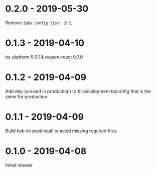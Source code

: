 # 0.2.0 - 2019-05-30

Remove `[@bs.config {jsx: 3}];`

# 0.1.3 - 2019-04-10

bs-platform 5.0.1 & reason-react 0.7.0

# 0.1.2 - 2019-04-09

Add dep (unused in production) to fit development bsconfig that is the same for production

# 0.1.1 - 2019-04-09

Build bsb on postinstall to avoid missing required files

# 0.1.0 - 2019-04-08

Initial release
